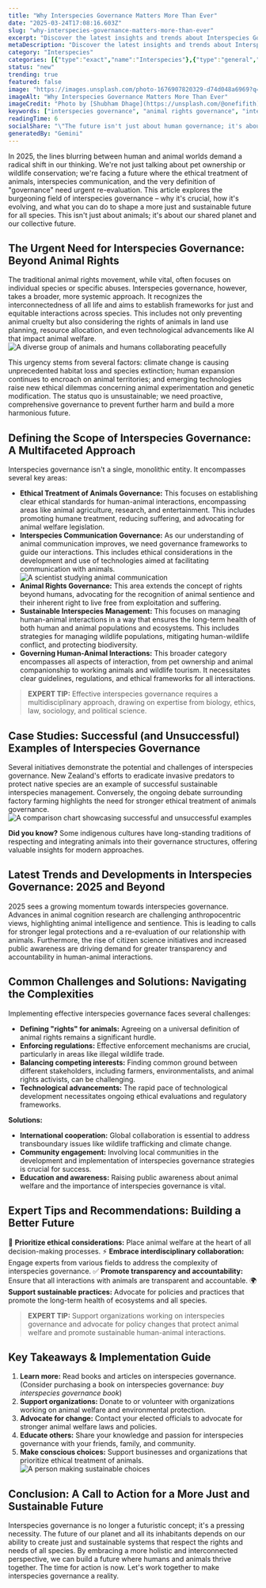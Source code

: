 ```yaml
---
title: "Why Interspecies Governance Matters More Than Ever"
date: "2025-03-24T17:08:16.603Z"
slug: "why-interspecies-governance-matters-more-than-ever"
excerpt: "Discover the latest insights and trends about Interspecies Governance. This comprehensive guide covers everything you need to know about Interspecies Governance in 2025."
metaDescription: "Discover the latest insights and trends about Interspecies Governance. This comprehensive guide covers everything you need to know about Interspecies Gover..."
category: "Interspecies"
categories: [{"type":"exact","name":"Interspecies"},{"type":"general","name":"Ethics"},{"type":"medium","name":"Animal Welfare"},{"type":"specific","name":"Legal Frameworks"},{"type":"niche","name":"Sentience Rights"}]
status: "new"
trending: true
featured: false
image: "https://images.unsplash.com/photo-1676907820329-d74d048a6969?q=85&w=1200&fit=max&fm=webp&auto=compress"
imageAlt: "Why Interspecies Governance Matters More Than Ever"
imageCredit: "Photo by [Shubham Dhage](https://unsplash.com/@onefifith) on Unsplash"
keywords: ["interspecies governance", "animal rights governance", "interspecies communication governance", "ethical treatment of animals governance", "future of interspecies relations", "governing human-animal interactions", "interspecies conflict resolution", "sustainable interspecies management", "buy interspecies governance book", "interspecies governance policy"]
readingTime: 6
socialShare: "\"The future isn't just about human governance; it's about interspecies governance.  Our ethical obligations extend beyond our own species.\""
generatedBy: "Gemini"
---
```




In 2025, the lines blurring between human and animal worlds demand a radical shift in our thinking.  We're not just talking about pet ownership or wildlife conservation; we're facing a future where the ethical treatment of animals, interspecies communication, and the very definition of "governance" need urgent re-evaluation.  This article explores the burgeoning field of interspecies governance – why it's crucial, how it's evolving, and what you can do to shape a more just and sustainable future for all species.  This isn't just about animals; it's about our shared planet and our collective future.

## The Urgent Need for Interspecies Governance: Beyond Animal Rights

The traditional animal rights movement, while vital, often focuses on individual species or specific abuses.  Interspecies governance, however, takes a broader, more systemic approach. It recognizes the interconnectedness of all life and aims to establish frameworks for just and equitable interactions across species.  This includes not only preventing animal cruelty but also considering the rights of animals in land use planning, resource allocation, and even technological advancements like AI that impact animal welfare. ![A diverse group of animals and humans collaborating peacefully](https://images.unsplash.com/photo-1676907820153-2b61de2b9daf?q=85&w=1200&fit=max&fm=webp&auto=compress)

This urgency stems from several factors:  climate change is causing unprecedented habitat loss and species extinction;  human expansion continues to encroach on animal territories; and emerging technologies raise new ethical dilemmas concerning animal experimentation and genetic modification.  The status quo is unsustainable; we need proactive, comprehensive governance to prevent further harm and build a more harmonious future.

## Defining the Scope of Interspecies Governance: A Multifaceted Approach

Interspecies governance isn't a single, monolithic entity. It encompasses several key areas:

* **Ethical Treatment of Animals Governance:** This focuses on establishing clear ethical standards for human-animal interactions, encompassing areas like animal agriculture, research, and entertainment.  This includes promoting humane treatment, reducing suffering, and advocating for animal welfare legislation.
* **Interspecies Communication Governance:**  As our understanding of animal communication improves, we need governance frameworks to guide our interactions. This includes ethical considerations in the development and use of technologies aimed at facilitating communication with animals.  ![A scientist studying animal communication](https://images.unsplash.com/photo-1717501220725-83f151c447e7?q=85&w=1200&fit=max&fm=webp&auto=compress)
* **Animal Rights Governance:** This area extends the concept of rights beyond humans, advocating for the recognition of animal sentience and their inherent right to live free from exploitation and suffering.
* **Sustainable Interspecies Management:** This focuses on managing human-animal interactions in a way that ensures the long-term health of both human and animal populations and ecosystems. This includes strategies for managing wildlife populations, mitigating human-wildlife conflict, and protecting biodiversity.
* **Governing Human-Animal Interactions:** This broader category encompasses all aspects of interaction, from pet ownership and animal companionship to working animals and wildlife tourism.  It necessitates clear guidelines, regulations, and ethical frameworks for all interactions.

> **EXPERT TIP:**  Effective interspecies governance requires a multidisciplinary approach, drawing on expertise from biology, ethics, law, sociology, and political science.

## Case Studies:  Successful (and Unsuccessful) Examples of Interspecies Governance

Several initiatives demonstrate the potential and challenges of interspecies governance.  New Zealand's efforts to eradicate invasive predators to protect native species are an example of successful sustainable interspecies management.  Conversely, the ongoing debate surrounding factory farming highlights the need for stronger ethical treatment of animals governance. ![A comparison chart showcasing successful and unsuccessful examples](https://images.unsplash.com/photo-1676911809779-5ce408f0cf26?q=85&w=1200&fit=max&fm=webp&auto=compress)

**Did you know?**  Some indigenous cultures have long-standing traditions of respecting and integrating animals into their governance structures, offering valuable insights for modern approaches.

## Latest Trends and Developments in Interspecies Governance: 2025 and Beyond

2025 sees a growing momentum towards interspecies governance.  Advances in animal cognition research are challenging anthropocentric views, highlighting animal intelligence and sentience.  This is leading to calls for stronger legal protections and a re-evaluation of our relationship with animals.  Furthermore, the rise of citizen science initiatives and increased public awareness are driving demand for greater transparency and accountability in human-animal interactions.

## Common Challenges and Solutions: Navigating the Complexities

Implementing effective interspecies governance faces several challenges:

* **Defining "rights" for animals:**  Agreeing on a universal definition of animal rights remains a significant hurdle.
* **Enforcing regulations:**  Effective enforcement mechanisms are crucial, particularly in areas like illegal wildlife trade.
* **Balancing competing interests:**  Finding common ground between different stakeholders, including farmers, environmentalists, and animal rights activists, can be challenging.
* **Technological advancements:**  The rapid pace of technological development necessitates ongoing ethical evaluations and regulatory frameworks.

**Solutions:**

* **International cooperation:**  Global collaboration is essential to address transboundary issues like wildlife trafficking and climate change.
* **Community engagement:**  Involving local communities in the development and implementation of interspecies governance strategies is crucial for success.
* **Education and awareness:**  Raising public awareness about animal welfare and the importance of interspecies governance is vital.

## Expert Tips and Recommendations:  Building a Better Future

🔑 **Prioritize ethical considerations:**  Place animal welfare at the heart of all decision-making processes.
⚡ **Embrace interdisciplinary collaboration:**  Engage experts from various fields to address the complexity of interspecies governance.
✅ **Promote transparency and accountability:**  Ensure that all interactions with animals are transparent and accountable.
🌍 **Support sustainable practices:**  Advocate for policies and practices that promote the long-term health of ecosystems and all species.

> **EXPERT TIP:**  Support organizations working on interspecies governance and advocate for policy changes that protect animal welfare and promote sustainable human-animal interactions.

## Key Takeaways & Implementation Guide

1. **Learn more:**  Read books and articles on interspecies governance. (Consider purchasing a book on interspecies governance: *buy interspecies governance book*)
2. **Support organizations:**  Donate to or volunteer with organizations working on animal welfare and environmental protection.
3. **Advocate for change:**  Contact your elected officials to advocate for stronger animal welfare laws and policies.
4. **Educate others:**  Share your knowledge and passion for interspecies governance with your friends, family, and community.
5. **Make conscious choices:**  Support businesses and organizations that prioritize ethical treatment of animals.  ![A person making sustainable choices](https://images.unsplash.com/photo-1676907820329-d74d048a6969?q=85&w=1200&fit=max&fm=webp&auto=compress)

## Conclusion: A Call to Action for a More Just and Sustainable Future

Interspecies governance is no longer a futuristic concept; it's a pressing necessity.  The future of our planet and all its inhabitants depends on our ability to create just and sustainable systems that respect the rights and needs of all species.  By embracing a more holistic and interconnected perspective, we can build a future where humans and animals thrive together.  The time for action is now. Let's work together to make interspecies governance a reality.

